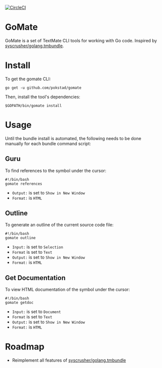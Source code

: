 [![CircleCI](https://circleci.com/gh/pokstad/gomate.svg?style=svg)](https://circleci.com/gh/pokstad/gomate)

# GoMate

GoMate is a set of TextMate CLI tools for working with Go code. Inspired by 
[syscrusher/golang.tmbundle](https://github.com/syscrusher/golang.tmbundle).

# Install

To get the gomate CLI:

`go get -u github.com/pokstad/gomate`

Then, install the tool's dependencies:

`$GOPATH/bin/gomate install`

# Usage

Until the bundle install is automated, the following needs to be done manually for each bundle command script:

## Guru

To find references to the symbol under the cursor:

```
#!/bin/bash
gomate references
```

- `Output:` is set to `Show in New Window`
- `Format:` is `HTML`

## Outline

To generate an outline of the current source code file:

```
#!/bin/bash
gomate outline
```

- `Input:` is set to `Selection`
- `Format` is set to `Text`
- `Output:` is set to `Show in New Window`
- `Format:` is `HTML`

## Get Documentation

To view HTML documentation of the symbol under the cursor:

```
#!/bin/bash
gomate getdoc
```

- `Input:` is set to `Document`
- `Format` is set to `Text`
- `Output:` is set to `Show in New Window`
- `Format:` is `HTML`

# Roadmap

- Reimplement all features of
	[syscrusher/golang.tmbundle](https://github.com/syscrusher/golang.tmbundle)
